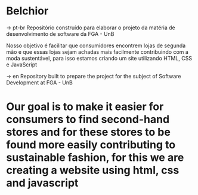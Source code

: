 # Belchior


-> pt-br
Repositório construído para elaborar o projeto da matéria de desenvolvimento de software da FGA - UnB

Nosso objetivo é facilitar que consumidores encontrem lojas de segunda mão e que essas lojas sejam achadas mais facilmente contribuindo com a moda sustentável, para isso estamos criando um site utilizando HTML, CSS e JavaScript

-> en
Repository built to prepare the project for the subject of Software Development at FGA - UnB

Our goal is to make it easier for consumers to find second-hand stores and for these stores to be found more easily contributing to sustainable fashion, for this we are creating a website using html, css and javascript
=======

